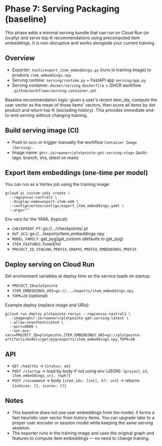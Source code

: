 # Phase 7: Serving Packaging (baseline)

This phase adds a minimal serving bundle that can run on Cloud Run (or locally) and serve top-K recommendations using precomputed item embeddings. It is non-disruptive and works alongside your current training.

## Overview
- Exporter: `tools/export_item_embeddings.py` (runs in training image) to produce `item_embeddings.npy`
- Serving runtime: `serving/runtime.py` + FastAPI app `serving/app.py`
- Serving container: `docker/serving.Dockerfile` + GHCR workflow `.github/workflows/serving-container.yml`

Baseline recommendation logic: given a user's recent item_ids, compute the user vector as the mean of those items' vectors, then score all items by dot product and return top-K (excluding history). This provides immediate end-to-end serving without changing training.

## Build serving image (CI)
- Push to `main` or trigger manually the workflow `Container Image (Serving)`.
- Image name: `ghcr.io/<owner>/plotpointe-gat-serving:<tag>` (auto-tags: branch, sha, latest on main)

## Export item embeddings (one-time per model)
You can run as a Vertex job using the training image:

```
gcloud ai custom-jobs create \
  --region=us-central1 \
  --display-name=export-item-emb \
  --config=vertex/configs/export_item_embeddings.yaml \
  --args=""
```

Env vars for the YAML (typical):
- `CHECKPOINT_PT`: gs://.../checkpoints/<run>.pt
- `OUT_GCS`: gs://.../exports/item_embeddings.npy
- `MODEL_FAMILY`: gat_pyg|gat_custom (defaults to gat_pyg)
- `ITEM_FEATURES`: fused|txt
- `PROJECT_ID`, `STAGING_PREFIX`, `GRAPHS_PREFIX`, `EMBEDDINGS_PREFIX`

## Deploy serving on Cloud Run
Set environment variables at deploy time so the service loads on startup:

- `PROJECT_ID=plotpointe`
- `ITEM_EMBEDDINGS_URI=gs://.../exports/item_embeddings.npy`
- `TOPK=20` (optional)

Example deploy (replace image and URIs):

```
gcloud run deploy plotpointe-recsys --region=us-central1 \
  --image=ghcr.io/<owner>/plotpointe-gat-serving:latest \
  --allow-unauthenticated \
  --port=8080 \
  --set-env-vars=PROJECT_ID=plotpointe,ITEM_EMBEDDINGS_URI=gs://plotpointe-artifacts/models/gat/pyg/exports/item_embeddings.npy,TOPK=20
```

## API
- `GET /healthz` → `{status: ok}`
- `POST /startup` → load by body if not using env (JSON): `{project_id, item_embeddings_uri, topk?}`
- `POST /recommend` → body `{item_ids: [int], k?: int}` → returns `{indices: [], scores: []}`

## Notes
- This baseline does not use user embeddings from the model; it forms a fast heuristic user vector from history items. You can upgrade later to a proper user encoder or session model while keeping the same serving skeleton.
- The exporter runs in the training image and uses the original graph and features to compute item embeddings — no need to change training.

